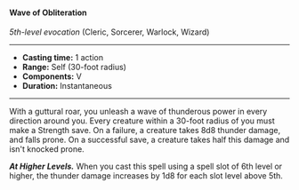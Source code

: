 #### Wave of Obliteration
*5th-level evocation* (Cleric, Sorcerer, Warlock, Wizard)
___
- **Casting time:** 1 action
- **Range:** Self (30-foot radius)
- **Components:** V
- **Duration:** Instantaneous
---
With a guttural roar, you unleash a wave of thunderous power in every direction around you. Every creature within a 30-foot radius of you must make a Strength save. On a failure, a creature takes 8d8 thunder damage, and falls prone. On a successful save, a creature takes half this damage and isn't knocked prone.

***At Higher Levels.*** When you cast this spell using a spell slot of 6th level or higher, the thunder damage increases by 1d8 for each slot level above 5th.
